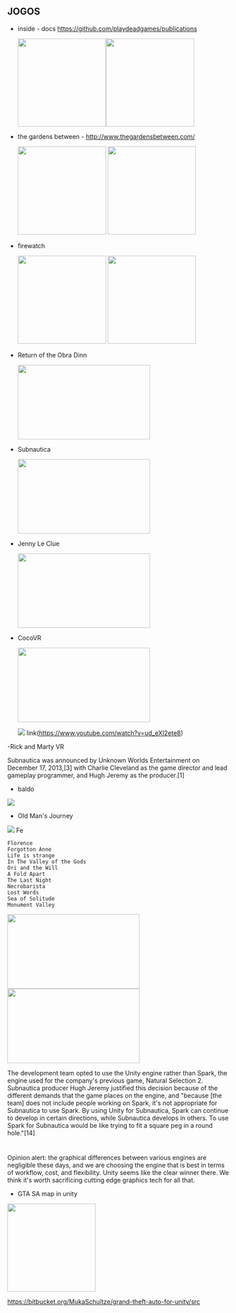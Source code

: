 ## JOGOS


- inside - docs https://github.com/playdeadgames/publications 

   <img src="https://raw.githubusercontent.com/pbrito/myUnity/master/img/inside-cover-1.jpg"   height="200" /><img src="https://raw.githubusercontent.com/pbrito/myUnity/master/img/insideAni.png"   height="200" />

- the gardens between - http://www.thegardensbetween.com/

   <img src="img/gardensBetween.gif?raw=true"   height="200" /> <img src="img/animGardenB.gif?raw=true"   height="200" />

- firewatch

   <img src="img/firewatch_01.jpg?raw=true"   height="200" /> <img src="img/firewatch_04.jpg?raw=true"   height="200" />

- Return of the Obra Dinn

   <img src="img/ObraDinn.gif?raw=true"  width="300" height="169">

- Subnautica

   <img src="img/subnautica.jpg?raw=true"  width="300" height="169">
- Jenny Le Clue

   <img src="img/jennyLeClue.jpg?raw=true"  width="300" height="169">

- CocoVR

   <img src="img/2019-06-29-14-49-55.png?raw=true"  width="300" height="169">

   ![](https://img.youtube.com/vi/ud_eXl2ete8/0.jpg) link(https://www.youtube.com/watch?v=ud_eXl2ete8)

-Rick and Marty VR

Subnautica was announced by Unknown Worlds Entertainment on December 17, 2013,[3] with Charlie Cleveland as the game director and lead gameplay programmer, and Hugh Jeremy as the producer.[1]

- baldo

![](img/baldo.png)

- 	Old Man's Journey

![](img/oldmanJurney.png)
	Fe

	Florence
	Forgotton Anne
	Life is strange
	In The Valley of the Gods
	Ori and the Will 
	A Fold Apart 
	The Last Night
	Necrobarista
	Lost Words
	Sea of Solitude
	Monument Valley


<img src="https://raw.githubusercontent.com/pbrito/myUnity/master/img/subnauticaUnity.jpg"  width="300" height="169"><img src="https://raw.githubusercontent.com/pbrito/myUnity/master/img/subnauticaUnity2.jpg"  width="300" height="169">



The development team opted to use the Unity engine rather than Spark, the engine used for the company's previous game, Natural Selection 2. Subnautica producer Hugh Jeremy justified this decision because of the different demands that the game places on the engine, and "because [the team] does not include people working on Spark, it's not appropriate for Subnautica to use Spark. By using Unity for Subnautica, Spark can continue to develop in certain directions, while Subnautica develops in others. To use Spark for Subnautica would be like trying to fit a square peg in a round hole."[14]
#

Opinion alert: the graphical differences between various engines are negligible these days, and we are choosing the engine that is best in terms of workflow, cost, and flexibility. Unity seems like the clear winner there. We think it's worth sacrificing cutting edge graphics tech for all that.
- GTA SA map in unity

<img src="https://raw.githubusercontent.com/pbrito/myUnity/master/img/GTASA_GoldenGate.png"   height="200" />

https://bitbucket.org/MukaSchultze/grand-theft-auto-for-unity/src